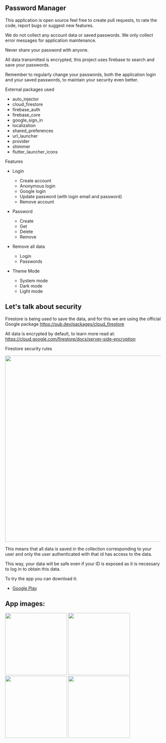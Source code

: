## Password Manager

This application is open source feel free to create pull requests, to rate the code, report bugs or suggest new features.

We do not collect any account data or saved passwords. We only collect error messages for application maintenance.

Never share your password with anyone.

All data transmitted is encrypted, this project uses firebase to search and save your passwords.
  
Remember to regularly change your passwords, both the application login and your saved passwords, to maintain your security even better.

External packages used

  * auto_injector
  * cloud_firestore
  * firebase_auth
  * firebase_core
  * google_sign_in
  * localization
  * shared_preferences
  * url_launcher
  * provider
  * shimmer
  * flutter_launcher_icons

Features

  * Login    
      * Create account        
      * Anonymous login        
      * Google login        
      * Update password (with login email and password)        
      * Remove account
      
  * Password
      * Create
      * Get
      * Delete
      * Remove
        
  * Remove all data
      * Login
      * Passwords
   
  * Theme Mode
      * System mode
      * Dark mode
      * Light mode

## Let's talk about security

Firestore is being used to save the data, and for this we are using the official Google package https://pub.dev/packages/cloud_firestore

All data is encrypted by default, to learn more read at: https://cloud.google.com/firestore/docs/server-side-encryption

Firestore security rules

<img src="https://github.com/NetoBatista/password_manager/assets/23426240/26d057e4-7d56-4804-a49f-0b8f268414e3" width="600" />

This means that all data is saved in the collection corresponding to your user and only the user authenticated with that id has access to the data.

This way, your data will be safe even if your ID is exposed as it is necessary to log in to obtain this data.

To try the app you can download it:
* [Google Play](https://play.google.com/store/apps/details?id=br.com.jbsn.password_manager)

## App images:
<img width="200" src="https://github.com/user-attachments/assets/16ab09aa-83fb-484a-8232-07b765b666bb" />
<img width="200" src="https://github.com/user-attachments/assets/177b19d9-28ae-49b2-ac61-16502d193689" />
<img width="200" src="https://github.com/user-attachments/assets/2024e759-de49-4bb6-a5df-f17ea61a2591" />
<img width="200" src="https://github.com/user-attachments/assets/7051d9a7-ebdc-46fe-bc0e-fb1362246477" />

